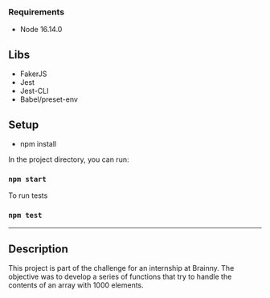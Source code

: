 ### Requirements

- Node 16.14.0

## Libs

- FakerJS
- Jest
- Jest-CLI
- Babel/preset-env

## Setup

- npm install

In the project directory, you can run:

### `npm start`

To run tests

### `npm test`

---
## Description
This project is part of the challenge for an internship at Brainny. The objective was to develop a series of functions that try to handle the contents of an array with 1000 elements.

